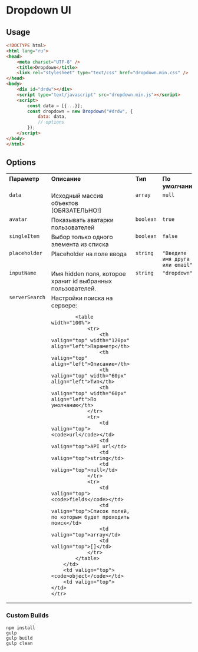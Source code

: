 # Dropdown UI

## Usage

```html
<!DOCTYPE html>
<html lang="ru">
<head>
    <meta charset="UTF-8" />
    <title>Dropdown</title>
    <link rel="stylesheet" type="text/css" href="dropdown.min.css" />
</head>
<body>
    <div id="drdw"></div>
    <script type="text/javascript" src="dropdown.min.js"></script>
    <script>
        const data = [{...}];
        const dropdown = new Dropdown("#drdw", { 
            data: data,
            // options
        });
    </script>
</body>
</html>
```


## Options

<table width="100%">
	<tr>
		<th valign="top" width="120px" align="left">Параметр</th>
		<th valign="top" align="left">Описание</th>
		<th valign="top" width="60px" align="left">Тип</th>
		<th valign="top" width="60px" align="left">По умолчанию</th>
	</tr>
	<tr>
		<td valign="top"><code>data</code></td>
		<td valign="top">Исходный массив объектов [ОБЯЗАТЕЛЬНО!]</td>
		<td valign="top"><code>array</code></td>
		<td valign="top"><code>null</code></td>
	</tr>
	<tr>
		<td valign="top"><code>avatar</code></td>
		<td valign="top">Показывать аватарки пользователей</td>
		<td valign="top"><code>boolean</code></td>
		<td valign="top"><code>true</code></td>
	</tr>
	<tr>
		<td valign="top"><code>singleItem</code></td>
		<td valign="top">Выбор только одного элемента из списка</td>
		<td valign="top"><code>boolean</code></td>
		<td valign="top"><code>false</code></td>
	</tr>
	<tr>
		<td valign="top"><code>placeholder</code></td>
		<td valign="top">Placeholder на поле ввода</td>
		<td valign="top"><code>string</code></td>
		<td valign="top"><code>"Введите имя друга или email"</code></td>
	</tr>
	<tr>
		<td valign="top"><code>inputName</code></td>
		<td valign="top">Имя hidden поля, которое хранит id выбранных пользователей.</td>
		<td valign="top"><code>string</code></td>
		<td valign="top"><code>"dropdown"</code></td>
	</tr>
	<tr>
		<td valign="top"><code>serverSearch</code></td>
		<td valign="top">
			Настройки поиска на сервере:  
			
			<table width="100%">
				<tr>
					<th valign="top" width="120px" align="left">Параметр</th>
					<th valign="top" align="left">Описание</th>
					<th valign="top" width="60px" align="left">Тип</th>
					<th valign="top" width="60px" align="left">По умолчанию</th>
				</tr>
				<tr>
					<td valign="top"><code>url</code></td>
					<td valign="top">API url</td>
					<td valign="top">string</td>
					<td valign="top">null</td>
				</tr>
				<tr>
					<td valign="top"><code>fields</code></td>
					<td valign="top">Список полей, по которым будет проходить поиск</td>
					<td valign="top">array</td>
					<td valign="top">[]</td>
				</tr>
			</table>
		</td>
		<td valign="top"><code>object</code></td>
		<td valign="top"></td>
	</tr>
</table>


### Custom Builds

```
npm install
gulp
gulp build
gulp clean
```